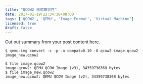 ```yaml
---
title: "QCOW2 格式兼容性"
date: 2017-01-19T22:34:38+08:00
tags: ['QCOW2', 'QEMU', 'Image Format', 'Virtual Machine']
licensed: true
draft: false
---
```


Cut out summary from your post content here.

<!--more-->

```shell
$ qemu-img convert -c -p -o compat=0.10 -O qcow2 image.qcow2 image_new.qcow2
```

```shell
$ file image.qcow2
image.qcow2: QEMU QCOW Image (v3), 34359738368 bytes
$ file image_new.qcow2
image_new.qcow2: QEMU QCOW Image (v2), 34359738368 bytes
```
